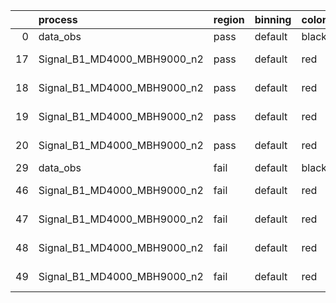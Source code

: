 |    | process                     | region   | binning   | color   | process_type   |   scale | variation   | source_filename                                                      | source_histname    | alias                       | title     |   combine_idx |     lnN |   shapes | syst_type   | direction   | variation_alias   |
|---:|:----------------------------|:---------|:----------|:--------|:---------------|--------:|:------------|:---------------------------------------------------------------------|:-------------------|:----------------------------|:----------|--------------:|--------:|---------:|:------------|:------------|:------------------|
|  0 | data_obs                    | pass     | default   | black   | DATA           |       1 | nominal     | ./histograms_for_2DAlphabet_v15//BH_Data.root                        | hpass              | Data                        | Data      |           nan | nan     |      nan | nan         | nan         | nan               |
| 17 | Signal_B1_MD4000_MBH9000_n2 | pass     | default   | red     | SIGNAL         |       1 | lumi        | ./histograms_for_2DAlphabet_v15//BH_Signal_B1_MD4000_MBH9000_n2.root | hpass              | Signal_B1_MD4000_MBH9000_n2 | BH signal |           nan |   1.016 |      nan | lnN         | nan         | nan               |
| 18 | Signal_B1_MD4000_MBH9000_n2 | pass     | default   | red     | SIGNAL         |       1 | SVM         | ./histograms_for_2DAlphabet_v15//BH_Signal_B1_MD4000_MBH9000_n2.root | hpass_SVMsyst_up   | Signal_B1_MD4000_MBH9000_n2 | BH signal |           nan | nan     |        1 | shapes      | Up          | SVMsyst           |
| 19 | Signal_B1_MD4000_MBH9000_n2 | pass     | default   | red     | SIGNAL         |       1 | SVM         | ./histograms_for_2DAlphabet_v15//BH_Signal_B1_MD4000_MBH9000_n2.root | hpass_SVMsyst_down | Signal_B1_MD4000_MBH9000_n2 | BH signal |           nan | nan     |        1 | shapes      | Down        | SVMsyst           |
| 20 | Signal_B1_MD4000_MBH9000_n2 | pass     | default   | red     | SIGNAL         |       1 | nominal     | ./histograms_for_2DAlphabet_v15//BH_Signal_B1_MD4000_MBH9000_n2.root | hpass              | Signal_B1_MD4000_MBH9000_n2 | BH signal |           nan | nan     |      nan | nan         | nan         | nan               |
| 29 | data_obs                    | fail     | default   | black   | DATA           |       1 | nominal     | ./histograms_for_2DAlphabet_v15//BH_Data.root                        | hfail              | Data                        | Data      |           nan | nan     |      nan | nan         | nan         | nan               |
| 46 | Signal_B1_MD4000_MBH9000_n2 | fail     | default   | red     | SIGNAL         |       1 | lumi        | ./histograms_for_2DAlphabet_v15//BH_Signal_B1_MD4000_MBH9000_n2.root | hfail              | Signal_B1_MD4000_MBH9000_n2 | BH signal |           nan |   1.016 |      nan | lnN         | nan         | nan               |
| 47 | Signal_B1_MD4000_MBH9000_n2 | fail     | default   | red     | SIGNAL         |       1 | SVM         | ./histograms_for_2DAlphabet_v15//BH_Signal_B1_MD4000_MBH9000_n2.root | hfail_SVMsyst_up   | Signal_B1_MD4000_MBH9000_n2 | BH signal |           nan | nan     |        1 | shapes      | Up          | SVMsyst           |
| 48 | Signal_B1_MD4000_MBH9000_n2 | fail     | default   | red     | SIGNAL         |       1 | SVM         | ./histograms_for_2DAlphabet_v15//BH_Signal_B1_MD4000_MBH9000_n2.root | hfail_SVMsyst_down | Signal_B1_MD4000_MBH9000_n2 | BH signal |           nan | nan     |        1 | shapes      | Down        | SVMsyst           |
| 49 | Signal_B1_MD4000_MBH9000_n2 | fail     | default   | red     | SIGNAL         |       1 | nominal     | ./histograms_for_2DAlphabet_v15//BH_Signal_B1_MD4000_MBH9000_n2.root | hfail              | Signal_B1_MD4000_MBH9000_n2 | BH signal |           nan | nan     |      nan | nan         | nan         | nan               |